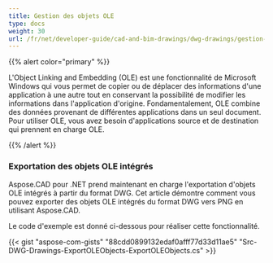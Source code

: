 ```yaml
---
title: Gestion des objets OLE
type: docs
weight: 30
url: /fr/net/developer-guide/cad-and-bim-drawings/dwg-drawings/gestion-des-objets-ole/
---
```


{{% alert color="primary" %}} 

L'Object Linking and Embedding (OLE) est une fonctionnalité de Microsoft Windows qui vous permet de copier ou de déplacer des informations d'une application à une autre tout en conservant la possibilité de modifier les informations dans l'application d'origine. Fondamentalement, OLE combine des données provenant de différentes applications dans un seul document. Pour utiliser OLE, vous avez besoin d'applications source et de destination qui prennent en charge OLE.

{{% /alert %}} 
### **Exportation des objets OLE intégrés**
Aspose.CAD pour .NET prend maintenant en charge l'exportation d'objets OLE intégrés à partir du format DWG. Cet article démontre comment vous pouvez exporter des objets OLE intégrés du format DWG vers PNG en utilisant Aspose.CAD.

Le code d'exemple est donné ci-dessous pour réaliser cette fonctionnalité.

{{< gist "aspose-com-gists" "88cdd0899132edaf0afff77d33d11ae5" "Src-DWG-Drawings-ExportOLEObjects-ExportOLEObjects.cs" >}}
